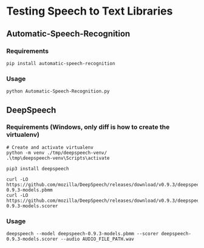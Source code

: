 # Testing Speech to Text Libraries

## Automatic-Speech-Recognition

### Requirements

    pip install automatic-speech-recognition

### Usage

    python Automatic-Speech-Recognition.py

## DeepSpeech

### Requirements (Windows, only diff is how to create the virtualenv)

    # Create and activate virtualenv
    python -m venv ./tmp/deepspeech-venv/
    .\tmp\deepspeech-venv\Scripts\activate

    pip3 install deepspeech

    curl -LO https://github.com/mozilla/DeepSpeech/releases/download/v0.9.3/deepspeech-0.9.3-models.pbmm
    curl -LO https://github.com/mozilla/DeepSpeech/releases/download/v0.9.3/deepspeech-0.9.3-models.scorer

### Usage

    deepspeech --model deepspeech-0.9.3-models.pbmm --scorer deepspeech-0.9.3-models.scorer --audio AUDIO_FILE_PATH.wav
